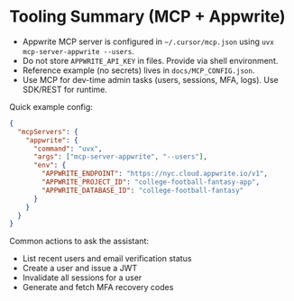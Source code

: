 # Tooling Summary (MCP + Appwrite)

- Appwrite MCP server is configured in `~/.cursor/mcp.json` using `uvx mcp-server-appwrite --users`.
- Do not store `APPWRITE_API_KEY` in files. Provide via shell environment.
- Reference example (no secrets) lives in `docs/MCP_CONFIG.json`.
- Use MCP for dev-time admin tasks (users, sessions, MFA, logs). Use SDK/REST for runtime.

Quick example config:
```json
{
  "mcpServers": {
    "appwrite": {
      "command": "uvx",
      "args": ["mcp-server-appwrite", "--users"],
      "env": {
        "APPWRITE_ENDPOINT": "https://nyc.cloud.appwrite.io/v1",
        "APPWRITE_PROJECT_ID": "college-football-fantasy-app",
        "APPWRITE_DATABASE_ID": "college-football-fantasy"
      }
    }
  }
}
```

Common actions to ask the assistant:
- List recent users and email verification status
- Create a user and issue a JWT
- Invalidate all sessions for a user
- Generate and fetch MFA recovery codes

